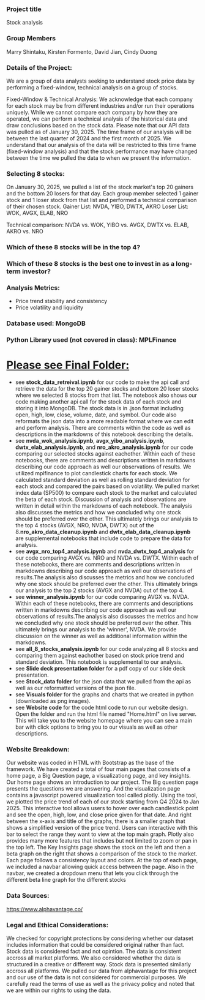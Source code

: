 ### Project title 
Stock analysis


### Group Members
Marry Shintaku, Kirsten Formento, David Jian, Cindy Duong

### Details of the Project:
We are a group of data analysts seeking to understand stock price data by performing a fixed-window, technical analysis on a group of stocks. 

Fixed-Window & Technical Analysis:
We acknowledge that each company for each stock may be from different industries and/or run their operations uniquely. While we cannot compare each company by how they are operated, we can perform a technical analysis of the historical data and draw conclusions based on the stock data. Please note that our API data was pulled as of January 30, 2025. The time frame of our analysis will be between the last quarter of 2024 and the first month of 2025. We understand that our analysis of the data will be restricted to this time frame (fixed-window analysis) and that the stock performance may have changed between the time we pulled the data to when we present the information. 

### Selecting 8 stocks:
On January 30, 2025, we pulled a list of the stock market's top 20 gainers and the bottom 20 losers for that day. Each group member selected 1 gainer stock and 1 loser stock from that list and performed a technical comparison of their chosen stock.
Gainer List: NVDA, YIBO, DWTX, AKRO
Loser List: WOK, AVGX, ELAB, NRO

Technical comparison: NVDA vs. WOK, YIBO vs. AVGX, DWTX vs. ELAB, AKRO vs. NRO

### Which of these 8 stocks will be in the top 4?
### Which of these 8 stocks is the best one to invest in as a long-term investor?
### Analysis Metrics:
- Price trend stability and consistency
- Price volatility and liquidity

### Database used: MongoDB
### Python Library used (not covered in class): MPLFinance 

# <ins> Please see Final Folder: </ins>
- see **stock_data_retreival.ipynb** for our code to make the api call and retrieve the data for the top 20 gainer stocks and bottom 20 loser stocks where we selected 8 stocks from that list. The notebook also shows our code making another api call for the stock data of each stock and storing it into MongoDB. The stock data is in .json format including open, high, low, close, volume, date, and symbol. Our code also reformats the json data into a more readable format where we can edit and perform analysis. There are comments within the code as well as descriptions in the markdowns of this notebook describing the details.
- see **nvda_wok_analysis.ipynb**, **avgx_yibo_analysis.ipynb**, **dwtx_elab_analysis.ipynb**, and **nro_akro_analysis.ipynb** for our code comparing our selected stocks against eachother. Within each of these notebooks, there are comments and descriptions written in markdowns describing our code approach as well our observations of results. We utilized mplfinance to plot candlestick charts for each stock. We calculated standard deviation as well as rolling standard deviation for each stock and compared the pairs based on volatility. We pulled market index data (SP500) to compare each stock to the market and calculated the beta of each stock. Discussion of analysis and observations are written in detail within the markdowns of each notebook. The analysis also discusses the metrics and how we concluded why one stock should be preferred over the other. This ultimately brings our analysis to the top 4 stocks (AVGX, NRO, NVDA, DWTX) out of the 8.**nro_akro_data_cleanup.ipynb** and **dwtx_elab_data_cleanup.ipynb** are supplemental notebooks that include code to prepare the data for analysis.
- see **avgx_nro_top4_analysis.ipynb** and **nvda_dwtx_top4_analysis** for our code comparing AVGX vs. NRO and NVDA vs. DWTX. Within each of these notebooks, there are comments and descriptions written in markdowns describing our code approach as well our observations of results.The analysis also discusses the metrics and how we concluded why one stock should be preferred over the other. This ultimately brings our analysis to the top 2 stocks (AVGX and NVDA) out of the top 4.
- see **winner_analysis.ipynb** for our code comparing AVGX vs. NVDA. Within each of these notebooks, there are comments and descriptions written in markdowns describing our code approach as well our observations of results.The analysis also discusses the metrics and how we concluded why one stock should be preferred over the other. This ultimately brings our analysis to the 'winner', NVDA. We provide discussion on the winner as well as additional information within the markdowns.
- see **all_8_stocks_analysis.ipynb** for our code analyzing all 8 stocks and comparing them against eachother based on stock price trend and standard deviation. This notebook is supplemental to our analysis.
- see **Slide deck presentation folder** for a pdf copy of our slide deck presentation.
- see **Stock_data folder** for the json data that we pulled from the api as well as our reformatted versions of the json file.
- see **Visuals folder** for the graphs and charts that we created in python (downloaded as png images).
- see **Website code** for the code html code to run our website design. Open the folder and run the html file named "Home.html" on live server. This will take you to the website homepage where you can see a main bar with click options to bring you to our visuals as well as other descriptions.
  
### Website Breakdown: 
Our website was coded in HTML with Bootstrap as the base of the framework. We have created a total of four main pages that consists of a home page, a Big Question page, a visualizationg page, and key insights. Our home page shows an introduction to our project. The Big question page presents the questions we are answering. And the visualization page contains a javascript powered visualization tool called plotly. Using the tool, we plotted the price trend of each of our stock starting from Q4 2024 to Jan 2025. This interactive tool allows users to hover over each candlestick point and see the open, high, low, and close price given for that date. And right between the x-axis and title of the graphs, there is a smaller graph that shows a simplified version of the price trend. Users can interactive with this bar to select the range they want to view at the top main graph. Plotly also provides many more features that includes but not limited to zoom or pan in the top left. The Key Insights page shows the stock on the left and then a beta graph on the right that shows a comparison of the stock to the market. Each page follows a consistency layout and colors. At the top of each page, we included a navbar allowing quick access between the page. Also in the navbar, we created a dropdown menu that lets you click through the different beta line graph for the different stocks

### Data Sources:
https://www.alphavantage.co/

### Legal and Ethical Considerations:
We checked for copyright protections by considering whether our dataset includes information that could be considered original rather than fact. Stock data is considered fact and not opintion. The data is consistent accross all market platforms. We also considered whether the data is structured in a creative or different way. Stock data is presented similarly accross all platforms. We pulled our data from alphavantage for this project and our use of the data is not considered for commercial purposes. We carefully read the terms of use as well as the privacy policy and noted that we are within our rights to using the data.
